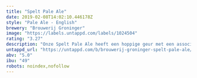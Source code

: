 ```yaml
---
title: "Spelt Pale Ale"
date: 2019-02-08T14:02:10.446178Z
style: "Pale Ale - English"
brewery: "Brouwerij Groninger"
image: "https://labels.untappd.com/labels/1024504"
rating: "3.27"
description: "Onze Spelt Pale Ale heeft een hoppige geur met een associatie van citrus. Een frisse dronk  door het koolzuur en ruime aandeel spelt. De Cascade hop zorgt voor de kenmerkende stevige bitterheid.   Ingrediënten: Oerspelt van Landgoud uit Groningen (40%), pilsmout, East Kent Goldings en Cascade hop, gist en water."
untappd_url: "https://untappd.com/b/brouwerij-groninger-spelt-pale-ale/1024504"
abv: "5.0"
ibu: "49"
robots: noindex,nofollow
---
```

